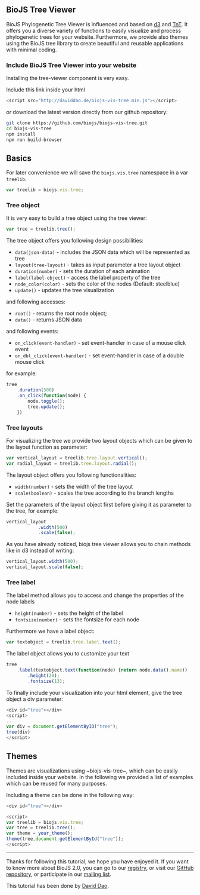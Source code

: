 BioJS Tree Viewer
---------------------

BioJS Phylogenetic Tree Viewer is influenced and based on [d3](https://github.com/mbostock/d3) and [TnT](https://github.com/emepyc/tnt). It offers you a diverse variety of functions to easily visualize and process phylogenetic trees for your website. Furthermore, we provide also themes using the BioJS tree library to create beautiful and reusable applications with minimal coding.

### Include BioJS Tree Viewer into your website

Installing the tree-viewer component is very easy.

Include this link inside your html

```javascript
<script src="http://daviddao.de/biojs-vis-tree.min.js"></script>
```

or download the latest version directly from our github repository:

```sh
git clone https://github.com/biojs/biojs-vis-tree.git
cd biojs-vis-tree
npm install
npm run build-browser
```

Basics
--------

For later convenience we will save the `biojs.vis.tree` namespace in a var `treelib`.

```javascript
var treelib = biojs.vis.tree;
```

### Tree object

It is very easy to build a tree object using the tree viewer:

```javascript
var tree = treelib.tree(); 
```

The tree object offers you following design possibilities:

- `data(json-data)`      - includes the JSON data which will be represented as tree
- `layout(tree-layout)`    - takes as input parameter a tree layout object
- `duration(number)`  - sets the duration of each animation
- `label(label-object)` - access the label property of the tree 
- `node_color(color)` - sets the color of the nodes (Default: steelblue)
- `update()` - updates the tree visualization 

and following accesses:

- `root()` - returns the root node object;
- `data()` - returns JSON data

and following events:

- `on_click(event-handler)` - set event-handler in case of a mouse click event
- `on_dbl_click(event-handler)` - set event-handler in case of a double mouse click

for example:

```javascript
tree
    .duration(500)
    .on_click(function(node) {
        node.toggle();
        tree.update();
    })
```

### Tree layouts

For visualizing the tree we provide two layout objects which can be given to the layout function as parameter:

```javascript
var vertical_layout = treelib.tree.layout.vertical();
var radial_layout = treelib.tree.layout.radial();
```

The layout object offers you following functionalities:

- `width(number)` - sets the width of the tree layout
- `scale(boolean)` - scales the tree according to the branch lengths

Set the parameters of the layout object first before giving it as parameter to the tree, for example:

```javascript
vertical_layout
            .width(500)
            .scale(false);
```

As you have already noticed, biojs tree viewer allows you to chain methods like in d3 instead of writing:

```javascript
vertical_layout.width(500);
vertical_layout.scale(false);
```

### Tree label 
The label method allows you to access and change the properties of the node labels


- `height(number)` - sets the height of the label
- `fontsize(number)` - sets the fontsize for each node

Furthermore we have a label object:

```javascript
var textobject = treelib.tree.label.text();
```

The label object allows you to customize your text

```javascript
tree
    .label(textobject.text(function(node) {return node.data().name))
        .height(20);
        .fontsize(13);
```



To finally include your visualization into your html element, give the tree object a div parameter:

```javascript
<div id="tree"></div>
<script>
...
var div = document.getElementByID("tree");
tree(div)
</script>
```


Themes
--------
Themes are visualizations using ~biojs-vis-tree~, which can be easily included inside your website.
In the following we provided a list of examples which can be reused for many purposes.

Including a theme can be done in the following way:

```javascript
<div id="tree"></div>

<script>
var treelib = biojs.vis.tree; 
var tree = treelib.tree(); 
var theme = your_theme();
theme(tree,document.getElementById("tree"));
</script>
```




* * * * *

Thanks for following this tutorial, we hope you have enjoyed it. If you want to know more about BioJS 2.0, you can go to our [registry](http://www.ebi.ac.uk/Tools/biojs/registry/), or visit our [GitHub repository](https://github.com/biojs/biojs2), or participate in our [mailing list](https://groups.google.com/forum/#!forum/biojs).

This tutorial has been done by [David Dao](http://daviddao.de/). 
